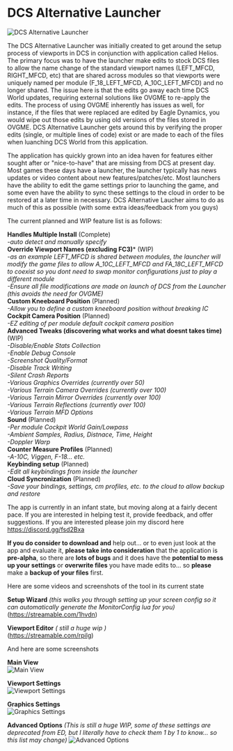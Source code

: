 # DCS Alternative Launcher  
  
![DCS Alternative Launcher](https://cdn.discordapp.com/attachments/415664512981794818/611242983978827802/dal-icon-256.png)  
  
The DCS Alternative Launcher was initially created to get around the setup process of viewports in DCS in conjunction with application called Helios.   The primary focus was to have the launcher make edits to stock DCS files to allow the name change of the standard viewport names (LEFT_MFCD, RIGHT_MFCD, etc) that are shared across modules so that viewports were uniquely named per module (F_18_LEFT_MFCD, A_10C_LEFT_MFCD) and no longer shared.  The issue here is that the edits go away each time DCS World updates, requiring external solutions like OVGME to re-apply the edits.   The process of using OVGME inherently has issues as well, for instance, if the files that were replaced are edited by Eagle Dynamics, you would wipe out those edits by using old versions of the files stored in OVGME.
DCS Alternative Launcher gets around this by verifying the proper edits (single, or multiple lines of code) exist or are made to each of the files when luanching DCS World from this application.  
  
The application has quickly grown into an idea haven for features either sought after or "nice-to-have" that are missing from DCS at present day.   Most games these days have a launcher, the launcher typically has news updates or video content about new features/patches/etc.   Most launchers have the ability to edit the game settings prior to launching the game, and some even have the ability to sync these settings to the cloud in order to be restored at a later time in necessary.  DCS Alternative Laucher aims to do as much of this as possible (with some extra ideas/feedback from you guys)  
  
The current planned and WIP feature list is as follows:  
  
**Handles Multiple Install** (Complete)  
*-auto detect and manually specify*  
**Override Viewport Names (excluding FC3)*** (WIP)  
*-as an example LEFT_MFCD is shared between modules, the launcher will modify the game files to allow A_10C_LEFT_MFCD and FA_18C_LEFT_MFCD to coexist so you dont need to swap monitor configurations just to play a different module*  
*-Ensure all file modifications are made on launch of DCS from the Launcher (this avoids the need for OVGME)*  
**Custom Kneeboard Position** (Planned)  
*-Allow you to define a custom kneeboard position without breaking IC*  
**Cockpit Camera Position** (Planned)  
*-EZ editing of per module default cockpit camera position*  
**Advanced Tweaks (discovering what works and what doesnt takes time)** (WIP)  
*-Disable/Enable Stats Collection*  
*-Enable Debug Console*  
*-Screenshot Quality/Format*  
*-Disable Track Writing*  
*-Silent Crash Reports*  
*-Various Graphics Overrides (currently over 50)*  
*-Various Terrain Camera Overrides (currently over 100)*  
*-Various Terrain Mirror Overrides (currently over 100)*  
*-Various Terrain Reflections (currently over 100)*  
*-Various Terrain MFD Options*  
**Sound** (Planned)  
*-Per module Cockpit World Gain/Lowpass*  
*-Ambient Samples, Radius, Distnace, Time, Height*  
*-Doppler Warp*  
**Counter Measure Profiles** (Planned)  
*-A-10C, Viggen, F-18... etc.*  
**Keybinding setup** (Planned)  
*-Edit all keybindings from inside the launcher*  
**Cloud Syncronization** (Planned)  
*-Save your bindings, settings, cm profiles, etc. to the cloud to allow backup and restore*  

The app is currently in an infant state, but moving along at a fairly decent pace.  If you are interested in helping test it, provide feedback, and offer suggestions.   If you are interested please join my discord here https://discord.gg/fsd2Bxa

**If you do consider to download and** help out... or to even just look at the app and evaluate it,  **please take into consideration** that the application is **pre-alpha**, so there are **lots of bugs** and it does have the **potential to mess up your settings** or **overwrite files** you have made edits to... so **please** make a **backup of your files** first.  
  
Here are some videos and screenshots of the tool in its current state  
  
**Setup Wizard** *(this walks you through setting up your screen config so it can automatically generate the MonitorConfig lua for you)*  
(https://streamable.com/1hvdn)    
  
**Viewport Editor** *( still a huge wip )*  
(https://streamable.com/rpilg)  

And here are some screenshots  
   
**Main View**  
![Main View](https://media.discordapp.net/attachments/415664512981794818/611234642242306049/unknown.png)  
  
**Viewport Settings**  
![Viewport Settings](https://media.discordapp.net/attachments/415664512981794818/611232715316002836/unknown.png)  
  
**Graphics Settings**  
![Graphics Settings](https://media.discordapp.net/attachments/603005883542142987/609138693189533706/unknown.png)  
  
**Advanced Options** *(This is still a huge WIP, some of these settings are deprecated from ED, but I literally have to check them 1 by 1 to know... so this list may change)*
![Advanced Options](https://media.discordapp.net/attachments/603005883542142987/609139978307502112/unknown.png)  
